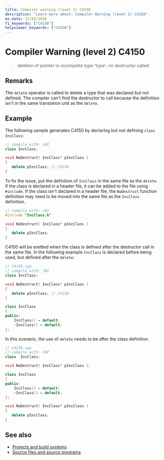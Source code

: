 ```yaml
---
title: Compiler warning (level 2) C4150
description: "Learn more about: Compiler Warning (level 2) C4150"
ms.date: 11/04/2016
f1_keywords: ["C4150"]
helpviewer_keywords: ["C4150"]
---
```

# Compiler Warning (level 2) C4150

> deletion of pointer to incomplete type 'type'; no destructor called

## Remarks

The `delete` operator is called to delete a type that was declared but not defined. The compiler can't find the destructor to call because the definition isn't in the same translation unit as the `delete`.

## Example

The following sample generates C4150 by declaring but not defining `class IncClass`:

```cpp
// compile with: /W2
class IncClass;

void NoDestruct( IncClass* pIncClass )
{
   delete pIncClass; // C4150
}
```

To fix the issue, put the definition of `IncClass` in the same file as the `delete`. If the class is declared in a header file, it can be added to the file using `#include`. If the class isn't declared in a header file, the `NoDestruct` function definition may need to be moved into the same file as the `IncClass` definition.

```cpp
// compile with: /W2
#include "IncClass.h"

void NoDestruct( IncClass* pIncClass )
{
   delete pIncClass;
}
```

C4150 will be emitted when the class is defined after the destructor call in the same file. In the following example `IncClass` is declared before being used, but defined after the `delete`:

```cpp
// C4150.cpp
// compile with: /W2
class IncClass;

void NoDestruct( IncClass* pIncClass )
{
   delete pIncClass; // C4150
}

class IncClass
{
public:
    IncClass() = default;
    ~IncClass() = default;
};
```
In this scenario, the use of `delete` needs to be after the class definition.
```cpp
// C4150.cpp
// compile with: /W2
class  IncClass;

void NoDestruct( IncClass* pIncClass );

class IncClass
{
public:
    IncClass() = default;
    ~IncClass() = default;
};

void NoDestruct( IncClass* pIncClass )
{
   delete pIncClass;
}
```

## See also

* [Projects and build systems](../../build/projects-and-build-systems-cpp.md)
* [Source files and source programs](../../c-language/source-files-and-source-programs.md)
